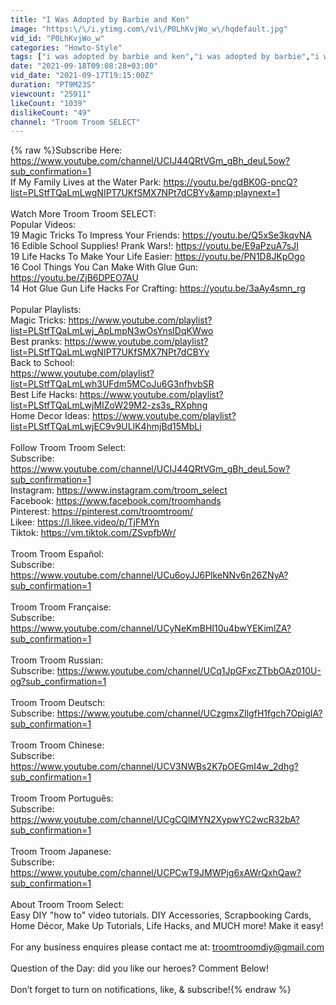 ```yaml
---
title: "I Was Adopted by Barbie and Ken"
image: "https:\/\/i.ytimg.com\/vi\/P0LhKvjWo_w\/hqdefault.jpg"
vid_id: "P0LhKvjWo_w"
categories: "Howto-Style"
tags: ["i was adopted by barbie and ken","i was adopted by barbie","i was adopted"]
date: "2021-09-18T09:08:28+03:00"
vid_date: "2021-09-17T19:15:00Z"
duration: "PT9M23S"
viewcount: "25911"
likeCount: "1039"
dislikeCount: "49"
channel: "Troom Troom SELECT"
---
```

{% raw %}Subscribe Here: <a rel="nofollow" target="blank" href="https://www.youtube.com/channel/UCIJ44QRtVGm_gBh_deuL5ow?sub_confirmation=1">https://www.youtube.com/channel/UCIJ44QRtVGm_gBh_deuL5ow?sub_confirmation=1</a><br />If My Family Lives at the Water Park: <a rel="nofollow" target="blank" href="https://youtu.be/gdBK0G-pncQ?list=PLStfTQaLmLwgNIPT7UKfSMX7NPt7dCBYv&amp;playnext=1">https://youtu.be/gdBK0G-pncQ?list=PLStfTQaLmLwgNIPT7UKfSMX7NPt7dCBYv&amp;playnext=1</a><br /><br />Watch More Troom Troom SELECT: <br />Popular Videos: <br />19 Magic Tricks To Impress Your Friends: <a rel="nofollow" target="blank" href="https://youtu.be/Q5xSe3kqvNA">https://youtu.be/Q5xSe3kqvNA</a><br />16 Edible School Supplies! Prank Wars!: <a rel="nofollow" target="blank" href="https://youtu.be/E9aPzuA7sJI">https://youtu.be/E9aPzuA7sJI</a><br />19 Life Hacks To Make Your Life Easier: <a rel="nofollow" target="blank" href="https://youtu.be/PN1D8JKpOgo">https://youtu.be/PN1D8JKpOgo</a><br />16 Cool Things You Can Make With Glue Gun: <a rel="nofollow" target="blank" href="https://youtu.be/ZjB6DPEO7AU">https://youtu.be/ZjB6DPEO7AU</a><br />14 Hot Glue Gun Life Hacks For Crafting: <a rel="nofollow" target="blank" href="https://youtu.be/3aAy4smn_rg">https://youtu.be/3aAy4smn_rg</a><br /><br />Popular Playlists:<br />Magic Tricks: <a rel="nofollow" target="blank" href="https://www.youtube.com/playlist?list=PLStfTQaLmLwj_ApLmpN3wOsYnsIDqKWwo">https://www.youtube.com/playlist?list=PLStfTQaLmLwj_ApLmpN3wOsYnsIDqKWwo</a><br />Best pranks: <a rel="nofollow" target="blank" href="https://www.youtube.com/playlist?list=PLStfTQaLmLwgNIPT7UKfSMX7NPt7dCBYv">https://www.youtube.com/playlist?list=PLStfTQaLmLwgNIPT7UKfSMX7NPt7dCBYv</a><br />Back to School:<br /><a rel="nofollow" target="blank" href="https://www.youtube.com/playlist?list=PLStfTQaLmLwh3UFdm5MCoJu6G3nfhvbSR">https://www.youtube.com/playlist?list=PLStfTQaLmLwh3UFdm5MCoJu6G3nfhvbSR</a><br />Best Life Hacks: <a rel="nofollow" target="blank" href="https://www.youtube.com/playlist?list=PLStfTQaLmLwjMIZoW29M2-zs3s_RXphng">https://www.youtube.com/playlist?list=PLStfTQaLmLwjMIZoW29M2-zs3s_RXphng</a><br />Home Decor Ideas: <a rel="nofollow" target="blank" href="https://www.youtube.com/playlist?list=PLStfTQaLmLwjEC9v9ULlK4hmjBd15MbLi">https://www.youtube.com/playlist?list=PLStfTQaLmLwjEC9v9ULlK4hmjBd15MbLi</a><br /><br />Follow Troom Troom Select:<br />Subscribe: <a rel="nofollow" target="blank" href="https://www.youtube.com/channel/UCIJ44QRtVGm_gBh_deuL5ow?sub_confirmation=1">https://www.youtube.com/channel/UCIJ44QRtVGm_gBh_deuL5ow?sub_confirmation=1</a><br />Instagram: <a rel="nofollow" target="blank" href="https://www.instagram.com/troom_select">https://www.instagram.com/troom_select</a><br />Facebook: <a rel="nofollow" target="blank" href="https://www.facebook.com/troomhands">https://www.facebook.com/troomhands</a><br />Pinterest: <a rel="nofollow" target="blank" href="https://pinterest.com/troomtroom/">https://pinterest.com/troomtroom/</a><br />Likee: <a rel="nofollow" target="blank" href="https://l.likee.video/p/TjFMYn">https://l.likee.video/p/TjFMYn</a><br />Tiktok: <a rel="nofollow" target="blank" href="https://vm.tiktok.com/ZSvpfbWr/">https://vm.tiktok.com/ZSvpfbWr/</a><br /><br />Troom Troom Español: <br />Subscribe: <a rel="nofollow" target="blank" href="https://www.youtube.com/channel/UCu6oyJJ6PlkeNNv6n26ZNyA?sub_confirmation=1">https://www.youtube.com/channel/UCu6oyJJ6PlkeNNv6n26ZNyA?sub_confirmation=1</a><br /><br />Troom Troom Française:<br />Subscribe: <a rel="nofollow" target="blank" href="https://www.youtube.com/channel/UCyNeKmBHI10u4bwYEKimlZA?sub_confirmation=1">https://www.youtube.com/channel/UCyNeKmBHI10u4bwYEKimlZA?sub_confirmation=1</a><br /><br />Troom Troom Russian: <br />Subscribe: <a rel="nofollow" target="blank" href="https://www.youtube.com/channel/UCq1JpGFxcZTbbOAz010U-og?sub_confirmation=1">https://www.youtube.com/channel/UCq1JpGFxcZTbbOAz010U-og?sub_confirmation=1</a><br /><br />Troom Troom Deutsch:<br />Subscribe:  <a rel="nofollow" target="blank" href="https://www.youtube.com/channel/UCzgmxZIlgfH1fgch7OpigIA?sub_confirmation=1">https://www.youtube.com/channel/UCzgmxZIlgfH1fgch7OpigIA?sub_confirmation=1</a><br /><br />Troom Troom Chinese:<br />Subscribe:  <a rel="nofollow" target="blank" href="https://www.youtube.com/channel/UCV3NWBs2K7pOEGmI4w_2dhg?sub_confirmation=1">https://www.youtube.com/channel/UCV3NWBs2K7pOEGmI4w_2dhg?sub_confirmation=1</a><br /><br />Troom Troom Português:<br />Subscribe: <a rel="nofollow" target="blank" href="https://www.youtube.com/channel/UCgCQlMYN2XypwYC2wcR32bA?sub_confirmation=1">https://www.youtube.com/channel/UCgCQlMYN2XypwYC2wcR32bA?sub_confirmation=1</a><br /><br />Troom Troom Japanese:<br />Subscribe: <a rel="nofollow" target="blank" href="https://www.youtube.com/channel/UCPCwT9JMWPjg6xAWrQxhQaw?sub_confirmation=1">https://www.youtube.com/channel/UCPCwT9JMWPjg6xAWrQxhQaw?sub_confirmation=1</a><br /><br />About Troom Troom Select: <br />Easy DIY &quot;how to&quot; video tutorials. DIY Accessories, Scrapbooking Cards, Home Décor, Make Up Tutorials, Life Hacks, and MUCH more! Make it easy! <br /><br />For any business enquires please contact me at: troomtroomdiy@gmail.com<br /><br />Question of the Day: did you like our heroes? Comment Below!<br /><br />Don’t forget to turn on notifications, like, &amp; subscribe!{% endraw %}
